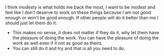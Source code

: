  I think modesty is what holds me back the most, I want to be modest and feel like I don’t deserve to work on these things because I am not good enough or won’t be good enough. If other people will do it better than me I should just let them do it.
- This makes no sense, it does not matter if they do it, why let them have the pleasure of doing the work. You can have the pleasure of doing the work as well even if it not as good as theirs. 
- You can still do it and try and that is all you need to do.